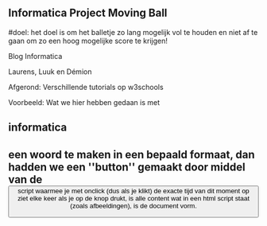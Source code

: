 ## Informatica Project Moving Ball

#doel:
het doel is om het balletje zo lang mogelijk vol te houden en niet af te gaan om zo een hoog mogelijke score te krijgen!

Blog Informatica 

Laurens, Luuk en Démion 

Afgerond: Verschillende tutorials op w3schools 

Voorbeeld: Wat we hier hebben gedaan is met <h2> informatica <h2> een woord te maken in een bepaald formaat, dan hadden we een ''button'' gemaakt door middel van de <button> script waarmee je met onclick (dus als je klikt) de exacte tijd van dit moment op ziet elke keer als je op de knop drukt, <body> is alle content wat in een html script staat (zoals afbeeldingen), <html> is de document vorm. 
  
